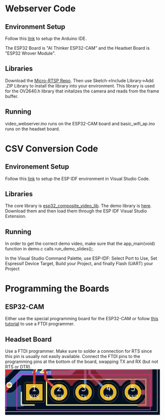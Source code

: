 # Webserver Code
## Environment Setup
Follow this [link](https://randomnerdtutorials.com/installing-esp32-arduino-ide-2-0/) to setup the Arduino IDE.

The ESP32 Board is "AI Thinker ESP32-CAM" and the Headset Board is "ESP32 Wrover Module".

## Libraries
Download the [Micro-RTSP Repo](https://github.com/geeksville/Micro-RTSP). Then use Sketch->Include Library->Add .ZIP Library to install the library into your environment.
This library is used for the OV2640.h library that initalizes the camera and reads from the frame buffer.

## Running
video_webserver.ino runs on the ESP32-CAM board and basic_wifi_ap.ino runs on the headset board.

# CSV Conversion Code
## Environement Setup
Follow this [link](https://github.com/espressif/vscode-esp-idf-extension/blob/master/docs/tutorial/install.md) to setup the ESP IDF environment in Visual Studio Code.

## Libraries
The core library is [esp32_composite_video_lib](https://github.com/aquaticus/esp32_composite_video_lib). The demo library is [here](https://github.com/aquaticus/esp32_composite_video_demo). Download them and then load them through the ESP IDF Visual Studio Extension.

## Running
In order to get the correct demo video, make sure that the app_main(void) function in demo.c calls run_demo_slides();.

In the Visual Studio Command Palette, use ESP-IDF: Select Port to Use, Set Espressif Device Target, Build your Project, and finally Flash (UART) your Project

# Programming the Boards
## ESP32-CAM
Either use the special programming board for the ESP32-CAM or follow [this tutorial](https://randomnerdtutorials.com/program-upload-code-esp32-cam/) to use a FTDI programmer.

## Headset Board
Use a FTDI programmer. Make sure to solder a connection for RTS since this pin is usually not easily available. Connect the FTDI pins to the programming pins at the bottom of the board, swapping TX and RX (but not RTS or DTR). ![](https://github.com/H-Bombmxpwr/FPV_Drone/blob/main/Documents/images/board_pins.PNG)
